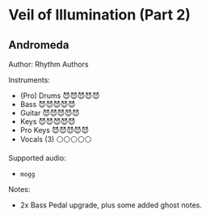 # Veil of Illumination \(Part 2\)

## Andromeda

Author: Rhythm Authors


Instruments:

  * (Pro) Drums 😈😈😈😈😈
  * Bass 😈😈😈😈😈
  * Guitar 😈😈😈😈😈
  * Keys 😈😈😈😈😈
  * Pro Keys 😈😈😈😈😈
  * Vocals (3) ⚪️⚪️⚪️⚪️⚪️

Supported audio:

  * `mogg`

Notes:

  * 2x Bass Pedal upgrade, plus some added ghost notes.

